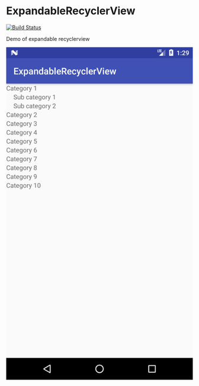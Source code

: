 # ExpandableRecyclerView

[![Build Status](https://travis-ci.org/krunal3kapadiya/ExpandableRecyclerView.svg?branch=master)](https://travis-ci.org/krunal3kapadiya/ExpandableRecyclerView)

Demo of expandable recyclerview

![Expandable Recyclerview Screenshot](/screenshot.png?raw=true "Expandable Recyclerview")
